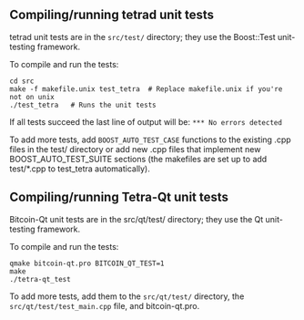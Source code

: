 Compiling/running tetrad unit tests
------------------------------------

tetrad unit tests are in the `src/test/` directory; they
use the Boost::Test unit-testing framework.

To compile and run the tests:

	cd src
	make -f makefile.unix test_tetra  # Replace makefile.unix if you're not on unix
	./test_tetra   # Runs the unit tests

If all tests succeed the last line of output will be:
`*** No errors detected`

To add more tests, add `BOOST_AUTO_TEST_CASE` functions to the existing
.cpp files in the test/ directory or add new .cpp files that
implement new BOOST_AUTO_TEST_SUITE sections (the makefiles are
set up to add test/*.cpp to test_tetra automatically).


Compiling/running Tetra-Qt unit tests
---------------------------------------

Bitcoin-Qt unit tests are in the src/qt/test/ directory; they
use the Qt unit-testing framework.

To compile and run the tests:

	qmake bitcoin-qt.pro BITCOIN_QT_TEST=1
	make
	./tetra-qt_test

To add more tests, add them to the `src/qt/test/` directory,
the `src/qt/test/test_main.cpp` file, and bitcoin-qt.pro.
